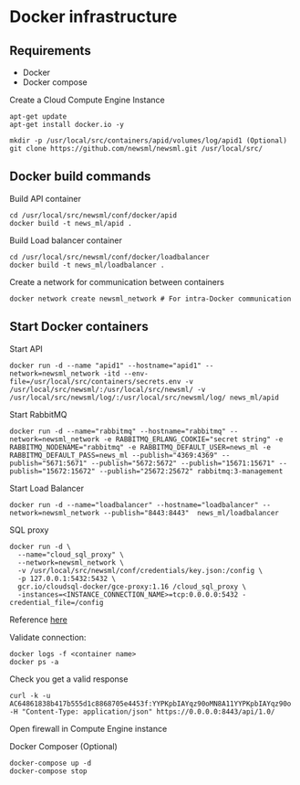 # Docker infrastructure

## Requirements

   - Docker
   - Docker compose

Create a Cloud Compute Engine Instance

```
apt-get update
apt-get install docker.io -y

mkdir -p /usr/local/src/containers/apid/volumes/log/apid1 (Optional)
git clone https://github.com/newsml/newsml.git /usr/local/src/
```

## Docker build commands

Build API container

```
cd /usr/local/src/newsml/conf/docker/apid
docker build -t news_ml/apid .
```

Build Load balancer container

```
cd /usr/local/src/newsml/conf/docker/loadbalancer
docker build -t news_ml/loadbalancer .
```

Create a network for communication between containers

```
docker network create newsml_network # For intra-Docker communication
```


## Start Docker containers

Start API
```
docker run -d --name "apid1" --hostname="apid1" --network=newsml_network -itd --env-file=/usr/local/src/containers/secrets.env -v /usr/local/src/newsml/:/usr/local/src/newsml/ -v /usr/local/src/newsml/log/:/usr/local/src/newsml/log/ news_ml/apid
```
Start RabbitMQ

```
docker run -d --name="rabbitmq" --hostname="rabbitmq" --network=newsml_network -e RABBITMQ_ERLANG_COOKIE="secret string" -e RABBITMQ_NODENAME="rabbitmq" -e RABBITMQ_DEFAULT_USER=news_ml -e RABBITMQ_DEFAULT_PASS=news_ml --publish="4369:4369" --publish="5671:5671" --publish="5672:5672" --publish="15671:15671" --publish="15672:15672" --publish="25672:25672" rabbitmq:3-management 
```

Start Load Balancer

```
docker run -d --name="loadbalancer" --hostname="loadbalancer" --network=newsml_network --publish="8443:8443"  news_ml/loadbalancer
```

SQL proxy

```
docker run -d \
  --name="cloud_sql_proxy" \
  --network=newsml_network \
  -v /usr/local/src/newsml/conf/credentials/key.json:/config \
  -p 127.0.0.1:5432:5432 \
  gcr.io/cloudsql-docker/gce-proxy:1.16 /cloud_sql_proxy \
  -instances=<INSTANCE_CONNECTION_NAME>=tcp:0.0.0.0:5432 -credential_file=/config
```
Reference [here](https://cloud.google.com/sql/docs/mysql/connect-docker)

Validate connection:

```
docker logs -f <container name>
docker ps -a
```

Check you get a valid response
```
curl -k -u AC64861838b417b555d1c8868705e4453f:YYPKpbIAYqz90oMN8A11YYPKpbIAYqz90o -H "Content-Type: application/json" https://0.0.0.0:8443/api/1.0/ 
```

Open firewall in Compute Engine instance

Docker Composer (Optional)
 
```
docker-compose up -d
docker-compose stop
```